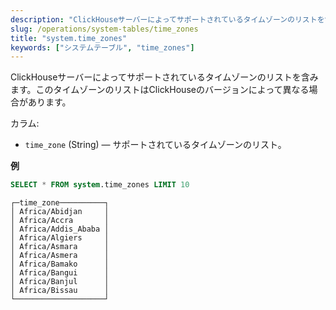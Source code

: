 ```yaml
---
description: "ClickHouseサーバーによってサポートされているタイムゾーンのリストを含むシステムテーブル。"
slug: /operations/system-tables/time_zones
title: "system.time_zones"
keywords: ["システムテーブル", "time_zones"]
---
```


ClickHouseサーバーによってサポートされているタイムゾーンのリストを含みます。このタイムゾーンのリストはClickHouseのバージョンによって異なる場合があります。

カラム:

- `time_zone` (String) — サポートされているタイムゾーンのリスト。

**例**

``` sql
SELECT * FROM system.time_zones LIMIT 10
```

``` text
┌─time_zone──────────┐
│ Africa/Abidjan     │
│ Africa/Accra       │
│ Africa/Addis_Ababa │
│ Africa/Algiers     │
│ Africa/Asmara      │
│ Africa/Asmera      │
│ Africa/Bamako      │
│ Africa/Bangui      │
│ Africa/Banjul      │
│ Africa/Bissau      │
└────────────────────┘
```
